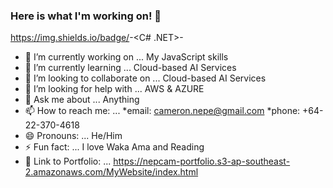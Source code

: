 ### Here is what I'm working on! 👋 

https://img.shields.io/badge/<CSharp>-<C# .NET>-<success>

- 🔭 I’m currently working on ... My JavaScript skills
- 🌱 I’m currently learning ... Cloud-based AI Services
- 👯 I’m looking to collaborate on ... Cloud-based AI Services
- 🤔 I’m looking for help with ... AWS & AZURE
- 💬 Ask me about ... Anything
- 📫 How to reach me: ... *email: cameron.nepe@gmail.com *phone: +64-22-370-4618
- 😄 Pronouns: ... He/Him
- ⚡ Fun fact: ... I love Waka Ama and Reading
- :briefcase: Link to Portfolio: ... https://nepcam-portfolio.s3-ap-southeast-2.amazonaws.com/MyWebsite/index.html 

